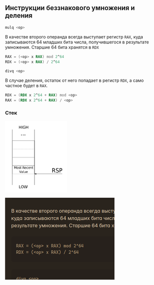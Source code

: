 ## Инструкции беззнакового умножения и деления

```asm
mulq <op>
```

В качестве второго операнда всегда выступает регистр `RAX`, куда записываются 64 младших бита числа, получившегося в результате умножения. Старшие 64 бита хранятся в `RDX`

```asm
RAX = (<op> x RAX) mod 2^64
RDX = (<op> x RAX) / 2^64
```

```asm
divq <op>
```

В случае деления, остаток от него попадает в регистр `RDX`, а само частное будет в `RAX`.

```asm
RDX = (RDX x 2^64 + RAX) mod <op>
RAX = (RDX x 2^64 + RAX) / <op>
```

### Стек

![](/attachments/Pasted%20image%2020241009010913.png)


![](../../attachments/Pasted%20image%2020241010201754.png)




